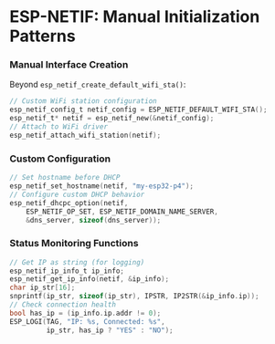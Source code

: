 # ESP-NETIF: Manual Initialization Patterns

<div class="grid grid-cols-2 gap-8">

<div>

### Manual Interface Creation
Beyond `esp_netif_create_default_wifi_sta()`:
```c
// Custom WiFi station configuration
esp_netif_config_t netif_config = ESP_NETIF_DEFAULT_WIFI_STA();
esp_netif_t* netif = esp_netif_new(&netif_config);
// Attach to WiFi driver
esp_netif_attach_wifi_station(netif);
```

### Custom Configuration
```c
// Set hostname before DHCP
esp_netif_set_hostname(netif, "my-esp32-p4");
// Configure custom DHCP behavior
esp_netif_dhcpc_option(netif, 
    ESP_NETIF_OP_SET, ESP_NETIF_DOMAIN_NAME_SERVER, 
    &dns_server, sizeof(dns_server));
```

</div>

<div>

### Status Monitoring Functions
```c
// Get IP as string (for logging)
esp_netif_ip_info_t ip_info;
esp_netif_get_ip_info(netif, &ip_info);
char ip_str[16];
snprintf(ip_str, sizeof(ip_str), IPSTR, IP2STR(&ip_info.ip));
// Check connection health
bool has_ip = (ip_info.ip.addr != 0);
ESP_LOGI(TAG, "IP: %s, Connected: %s", 
         ip_str, has_ip ? "YES" : "NO");
```

</div>

</div>
